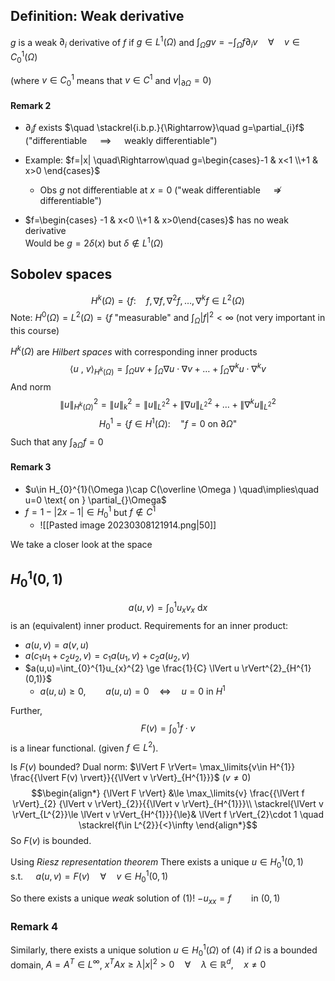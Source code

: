 ## Definition: Weak derivative
$g$ is a weak $\partial_{i}$ derivative of $f$ if 
	$g\in L^{1}_{}(\Omega )$ and
	$\int_{\Omega }gv=-\int_{\Omega }f \partial_{i}v \quad\forall\quad v\in C_{0}^{1}(\Omega )$

(where $v\in C_{0}^{1}$ means that $v\in C^{1}$  and $v|_{\partial \Omega }=0$)

#### Remark 2
* $\partial_{i}f$ exists $\quad \stackrel{i.b.p.}{\Rightarrow}\quad g=\partial_{i}f$          ("differentiable $\quad\implies\quad$ weakly differentiable")
* Example:   $f=|x| \quad\Rightarrow\quad g=\begin{cases}-1 & x<1 \\+1 & x>0 \end{cases}$
	* Obs $g$ not differentiable at $x=0$         ("weak differentiable $\quad\nRightarrow\quad$ differentiable")
	  
* $f=\begin{cases} -1 & x<0  \\+1 & x>0\end{cases}$ 
  has no weak derivative  
	  Would be $g=2 \delta(x)$  but $\delta\notin L^{1}(\Omega )$

## Sobolev spaces
$$H^{k}(\Omega )=\{f:\quad f, \nabla f, \nabla ^{2}f,\dots, \nabla ^{k}f \in L^{2}(\Omega ) $$
Note:
	$H^{0}(\Omega )=L^{2}(\Omega )=\{f \text{ "measurable" and } \int_{\Omega }\left\lvert f \right\rvert^{2}<\infty$ 
	(not very important in this course)

$H^{k}(\Omega )$ are *Hilbert spaces* with corresponding inner products
$${\left\langle u \text{ , } v \right\rangle}_{H^{k}(\Omega )}=\int_{\Omega }uv+ \int_{\Omega }\nabla u \cdot \nabla v + \ldots + \int_{\Omega }\nabla ^{k}u \cdot \nabla ^{k}v$$
And norm 
$$\lVert u \rVert_{H^{k}(\Omega )}^{2}=\lVert u \rVert_{k}^{2}=\lVert u \rVert^{2}_{L^{2}}+\lVert \nabla u \rVert_{L^{2}}^{2}+\ldots+ \lVert \nabla ^{k}u \rVert^{2}_{L^2}$$
$$H_{0}^{1}=\{ f\in H^{1}(\Omega ): \quad \text{"}f=0 \text{ on } \partial_{}\Omega \text{"}$$
Such that any $\int_{\partial \Omega } f =0$

#### Remark 3
* $u\in H_{0}^{1}(\Omega )\cap C(\overline \Omega ) \quad\implies\quad u=0 \text{ on } \partial_{}\Omega$
* $f=1-\left\lvert 2x-1 \right\rvert\in H^{1}_{0}$        but $f\notin C^{1}$
	* ![[Pasted image 20230308121914.png|50]]


We take a closer look at the space
## $H_{0}^{1}(0,1)$
$$a(u,v)=\int_{0}^{1}u_{x}v_{x}\text{ d}x$$
is an (equivalent) inner product. Requirements for an inner product:
* $a(u,v)=a(v,u)$
* $a(c_{1}u_{1}+c_{2}u_{2},v) = c_{1}a(u_{1},v) + c_{2}a(u_{2},v)$
* $a(u,u)=\int_{0}^{1}u_{x}^{2} \ge \frac{1}{C} \lVert u \rVert^{2}_{H^{1}(0,1)}$
	* $a(u,u)\ge0, \qquad a(u,u)=0 \quad\Leftrightarrow\quad u=0 \text{ in }H^{1}$

Further,
$$F(v)=\int_{0}^{1}f \cdot v$$
is a linear functional. (given $f\in L^{2}$).

Is $F(v)$ bounded?
	Dual norm:    $\lVert F \rVert= \max_\limits{v\in H^{1}} \frac{{\lvert F(v) \rvert}}{{\lVert v \rVert}_{H^{1}}}$           ($v≠0$)
$$\begin{align*}
{\lVert F \rVert} &\le  \max_\limits{v} \frac{{\lVert f \rVert}_{2} {\lVert v \rVert}_{2}}{{\lVert v \rVert}_{H^{1}}}\\
	\stackrel{\lVert v \rVert_{L^{2}}\le \lVert v \rVert_{H^{1}}}{\le}& \lVert f \rVert_{2}\cdot 1 \quad \stackrel{f\in L^{2}}{<}\infty
\end{align*}$$
So $F(v)$ is bounded.

Using *Riesz representation theorem*
	There exists a unique $u\in H^{1}_{0}(0,1) \quad\text{s.t.}\quad$
	$a(u,v)=F(v) \quad\forall\quad v\in H^{1}_{0}(0,1)$

So there exists a unique *weak* solution of (1)!                          $-u_{xx}=f \qquad \text{in }(0,1)$


### Remark 4
Similarly, there exists a unique solution $u\in H^{1}_{0}(\Omega)$ of (4) if
	$\Omega$ is a bounded domain,
	$A=A^{T}\in L^{\infty}$,
	$x^{T}Ax\ge \lambda \lvert x \rvert^{2}>0 \quad\forall\quad \lambda \in \mathbb{R}^{d}, \quad x≠0$

